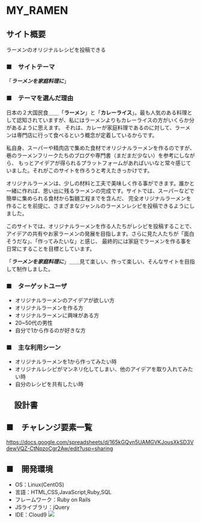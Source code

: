 # MY_RAMEN

## サイト概要
ラーメンのオリジナルレシピを投稿できる



### ■　サイトテーマ
「***ラーメンを家庭料理に***」


 ### ■　テーマを選んだ理由
日本の２大国民食＿＿「**ラーメン**」と「**カレーライス**」。最も人気のある料理として認知されていますが、私にはラーメンよりもカレーライスの方がいくらか分があるように思えます。
それは、カレーが家庭料理であるのに対して、ラーメンは専門店に行って食べるという概念が定着しているからです。

私自身、スーパーや精肉店で集めた食材でオリジナルラーメンを作るのですが、巷のラーメンフリークたちのブログや専門書（まだまだ少ない）を参考にしながら、
もっとアイデアが得られるプラットフォームがあればいいなと常々感じていました。それがこのサイトを作ろうと考えたきっかけです。

オリジナルラーメンは、少しの材料と工夫で美味しく作る事ができます。誰かと一緒に作れば、思い出に残るラーメンの完成です。サイトでは、スーパーなどで簡単に集められる食材から製麺工程までを含んだ、
完全オリジナルラーメンを作ることを前提に、さまざまなジャンルのラーメンレシピを投稿できるようにしました。

このサイトでは、オリジナルラーメンを作る人たちがレシピを投稿することで、アイデアの共有やお家ラーメンの発展を目指します。さらに見た人たちが「面白そうだな」、「作ってみたいな」と感じ、
最終的には家庭でラーメンを作る事を日常にすることを目標としています。

「***ラーメンを家庭料理に***」＿＿見て楽しい、作って楽しい、そんなサイトを目指して制作しました。



### ■　ターゲットユーザ
* オリジナルラーメンのアイデアが欲しい方
* オリジナルラーメンを作る方
* オリジナルラーメンに興味がある方
* 20~50代の男性
* 自分で1から作るのが好きな方

### ■　主な利用シーン
* オリジナルラーメンを1から作ってみたい時
* オリジナルレシピがマンネリ化してしまい、他のアイデアを取り入れてみたい時
* 自分のレシピを共有したい時


## 　設計書

## ■　チャレンジ要素一覧
<https://docs.google.com/spreadsheets/d/165kGQyn5UAMGVKJousXkSD3VdewVQZ-CtNpzoCgr2Aw/edit?usp=sharing>

## ■　開発環境
- OS：Linux(CentOS)
- 言語：HTML,CSS,JavaScript,Ruby,SQL
- フレームワーク：Ruby on Rails
- JSライブラリ：jQuery
- IDE：Cloud9
[![](https://img.youtube.com/vi/K3Xoh9Ik2Zo/0.jpg)](https://www.youtube.com/watch?v=K3Xoh9Ik2Zo)
